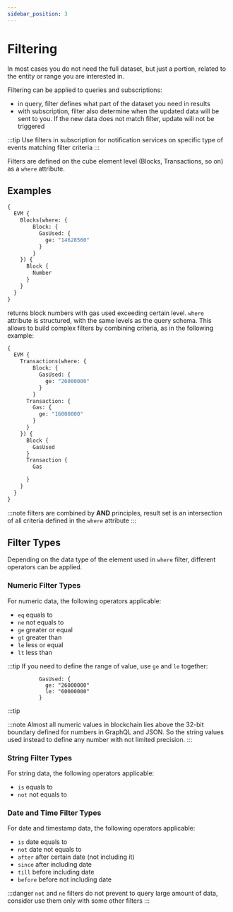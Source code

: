 ```yaml
---
sidebar_position: 3
---
```


# Filtering

In most cases you do not need the full dataset, but just a portion, related to the 
entity or range you are interested in.

Filtering can be applied to queries and subscriptions:

* in query, filter defines what part of the dataset you need in results
* with subscription, filter also determine when the updated data will be sent to you. If the new data does not match filter, update will not be triggered

:::tip
Use filters in subscription for notification services on specific type of events matching filter criteria
:::

Filters are defined on the cube element level (Blocks, Transactions, so on) as a ```where``` attribute.

## Examples


```graphql
{
  EVM {
    Blocks(where: {
      	Block: {
          GasUsed: {
            ge: "14628560"
          }
        }
    }) {
      Block {
        Number
      }
    }
  }
}
```

returns block numbers with gas used exceeding certain level. ```where``` attribute is structured,
with the same levels as the query schema. This allows to build complex filters by combining criteria,
as in the following example:

```graphql
{
  EVM {
    Transactions(where: {
      	Block: {
          GasUsed: {
            ge: "26000000"
          }
        }
      Transaction: {
        Gas: {
          ge: "16000000"
        }
      }
    }) {
      Block {
        GasUsed
      }
      Transaction {
        Gas

      }
    }
  }
}

```

:::note
filters are combined by **AND** principles, result set is an intersection of all criteria defined in the
```where``` attribute
:::

## Filter Types

Depending on the data type of the element used in ```where``` filter, different operators can be applied.

### Numeric Filter Types

For numeric data, the following operators applicable:

* ```eq``` equals to
* ```ne``` not equals to
* ```ge``` greater or equal
* ```gt``` greater than
* ```le``` less or equal
* ```lt``` less than

:::tip
If you need to define the range of value, use ```ge``` and ```le``` together:

```
          GasUsed: {
            ge: "26000000"
            le: "60000000"
          }
```
:::tip

:::note
Almost all numeric values in blockchain lies above the 32-bit boundary defined for numbers in GraphQL
and JSON. So the string values used instead to define any number with not limited precision.
:::

### String Filter Types

For string data, the following operators applicable:

* ```is``` equals to
* ```not``` not equals to


### Date and Time Filter Types

For date and timestamp data, the following operators applicable:

* ```is``` date equals to
* ```not``` date not equals to
* ```after``` after certain date (not including it)
* ```since``` after including date
* ```till``` before including date
* ```before``` before not including date


:::danger
```not``` and ```ne``` filters do not prevent to query large amount of data, consider use them only with 
some other filters
:::
